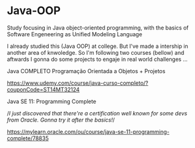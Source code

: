 # Java-OOP
Study focusing in Java object-oriented programming, with the basics of Software Engeneering as Unified Modeling Language

I already studied this (Java OOP) at college. But I've made a intership in another area of knwoledge.
So I'm following two courses (bellow) and aftwards I gonna do some projects to engaje in real world challenges  ...


Java COMPLETO Programação Orientada a Objetos + Projetos

https://www.udemy.com/course/java-curso-completo/?couponCode=ST14MT32124


Java SE 11: Programming Complete

/*I just discovered that there're a certification well known for some devs from Oracle. Gonna try it after the basics!*/

https://mylearn.oracle.com/ou/course/java-se-11-programming-complete/78835

